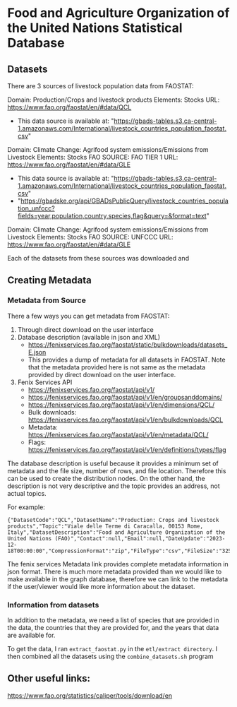 # Food and Agriculture Organization of the United Nations Statistical Database 

## Datasets 

There are 3 sources of livestock population data from FAOSTAT: 

Domain: Production/Crops and livestock products
Elements: Stocks
URL: https://www.fao.org/faostat/en/#data/QCL
* This data source is available at: "https://gbads-tables.s3.ca-central-1.amazonaws.com/International/livestock_countries_population_faostat.csv"

Domain: Climate Change: Agrifood system emissions/Emissions from Livestock
Elements: Stocks
FAO SOURCE: FAO TIER 1
URL: https://www.fao.org/faostat/en/#data/GLE
* This data source is available at: "https://gbads-tables.s3.ca-central-1.amazonaws.com/International/livestock_countries_population_faostat.csv"
* "https://gbadske.org/api/GBADsPublicQuery/livestock_countries_population_unfccc?fields=year,population,country,species,flag&query=&format=text"

Domain: Climate Change: Agrifood system emissions/Emissions from Livestock
Elements: Stocks
FAO SOURCE: UNFCCC
URL: https://www.fao.org/faostat/en/#data/GLE

Each of the datasets from these sources was downloaded and 

## Creating Metadata 

### Metadata from Source 

There a few ways you can get metadata from FAOSTAT: 

1. Through direct download on the user interface
2. Database description (available in json and XML)
    * https://fenixservices.fao.org/faostat/static/bulkdownloads/datasets_E.json
    * This provides a dump of metadata for all datasets in FAOSTAT. Note that the metadata provided here is not same as the metadata provided by direct download on the user interface.
3. Fenix Services API 
    * https://fenixservices.fao.org/faostat/api/v1/
    * https://fenixservices.fao.org/faostat/api/v1/en/groupsanddomains/
    * https://fenixservices.fao.org/faostat/api/v1/en/dimensions/QCL/
    * Bulk downloads: https://fenixservices.fao.org/faostat/api/v1/en/bulkdownloads/QCL 
    * Metadata: https://fenixservices.fao.org/faostat/api/v1/en/metadata/QCL/
    * Flags: https://fenixservices.fao.org/faostat/api/v1/en/definitions/types/flag

The database description is useful because it provides a minimum set of metadata and the file size, number of rows, and file location. Therefore this can be used to create the distribution nodes. On the other hand, the description is not very descriptive and the topic provides an address, not actual topics. 
    
For example: 

```
{"DatasetCode":"QCL","DatasetName":"Production: Crops and livestock products","Topic":"Viale delle Terme di Caracalla, 00153 Rome, Italy","DatasetDescription":"Food and Agriculture Organization of the United Nations (FAO)","Contact":null,"Email":null,"DateUpdate":"2023-12-18T00:00:00","CompressionFormat":"zip","FileType":"csv","FileSize":"32546KB","FileRows":4127584,"FileLocation":"https://fenixservices.fao.org/faostat/static/bulkdownloads/Production_Crops_Livestock_E_All_Data_(Normalized).zip"}
```

The fenix services Metadata link provides complete metadata information in json format. There is much more metadata provided than we would like to make available in the graph database, therefore we can link to the metadata if the user/viewer would like more information about the dataset. 

### Information from datasets 

In addition to the metadata, we need a list of species that are provided in the data, the countries that they are provided for, and the years that data are available for. 

To get the data, I ran `extract_faostat.py` in the `etl/extract directory`. 
I then combined all the datasets using the `combine_datasets.sh` program

## Other useful links: 

https://www.fao.org/statistics/caliper/tools/download/en